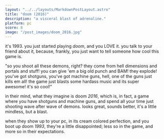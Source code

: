 ```yaml
---
layout: "../../layouts/MarkdownPostLayout.astro"
title: "doom (2016)"
description: "a visceral blast of adrenaline."
platform: pc
score: 8
image: "/post_images/doom_2016.jpg"
---
```

it's 1993. you just started playing *doom*, and you LOVE it. you talk to your friend about it, because, frankly, you just want to tell someone how cool this game is.

"so you shoot all these demons, right? they come from hell dimensions and portals and stuff! you can give 'em a big old punch and BAM! they explode! you've got shotguns, you've got machine guns, hell, one of the guns just kills em all! the game just blasts some hardass music and its super awesome! it's so cool!"

in their mind, what they imagine is doom *2016*, which is, in fact, a game where you have shotguns and machine guns, and spend all your time just shooting wave after wave of demons. looks great, sounds better, it's a little mindless, but a blast. 

when they show up to your pc, in its cream colored perfection, and you boot up doom *1993*, they're a little disappointed; less so in the game, and more so in their expectations.